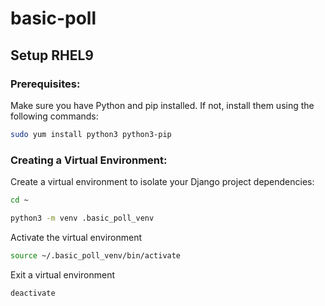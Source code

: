# basic-poll
## Setup RHEL9
### Prerequisites:
Make sure you have Python and pip installed. If not, install them using the following commands:
```bash
sudo yum install python3 python3-pip
```
### Creating a Virtual Environment:
Create a virtual environment to isolate your Django project dependencies:
```bash
cd ~
```
```bash
python3 -m venv .basic_poll_venv
```
Activate the virtual environment
```bash
source ~/.basic_poll_venv/bin/activate
```
Exit a virtual environment 
```bash
deactivate
```

